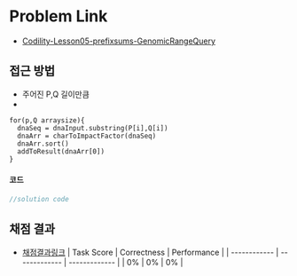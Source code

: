 # Problem Link
- [Codility-Lesson05-prefixsums-GenomicRangeQuery](https://app.codility.com/programmers/lessons/5-prefix_sums/genomic_range_query/)

## 접근 방법
- 주어진 P,Q 길이만큼 
- 

```sudo
for(p,Q arraysize){
  dnaSeq = dnaInput.substring(P[i],Q[i])
  dnaArr = charToImpactFactor(dnaSeq)
  dnaArr.sort()
  addToResult(dnaArr[0])
}

```

#### 코드
```java
//solution code

```

## 채점 결과
- [채점결과링크](https://app.codility.com/demo/results/trainingCCPNV2-95C/)
| Task Score | Correctness | Performance | 
| ------------ | ------------- | ------------- |
| 0% | 0% | 0% |
